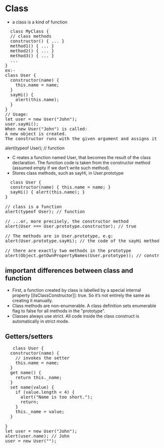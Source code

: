 # Class
+ a class is a kind of function <br/>
<pre>
  class MyClass {
  // class methods
  constructor() { ... }
  method1() { ... }
  method2() { ... }
  method3() { ... }
  ...
}
ex:-
class User {
  constructor(name) {
    this.name = name;
  }
  sayHi() {
    alert(this.name);
  }
}
// Usage:
let user = new User("John");
user.sayHi();
When new User("John") is called:
A new object is created.
The constructor runs with the given argument and assigns it to this.name
</pre>
alert(typeof User); // function 
+ C reates a function named User, that becomes the result of the class declaration. The function code is taken from the constructor method (assumed empty if we don’t write such method).<br/>
+ Stores class methods, such as sayHi, in User.prototype<br/>
<pre>
  class User {
  constructor(name) { this.name = name; }
  sayHi() { alert(this.name); }
}

// class is a function
alert(typeof User); // function

// ...or, more precisely, the constructor method
alert(User === User.prototype.constructor); // true

// The methods are in User.prototype, e.g:
alert(User.prototype.sayHi); // the code of the sayHi method

// there are exactly two methods in the prototype
alert(Object.getOwnPropertyNames(User.prototype)); // constructor, sayHi
</pre>
 ## important differences between class and function 
 + First, a function created by class is labelled by a special internal property [[IsClassConstructor]]: true. So it’s not entirely the same as creating it manually.<br/>
 + Class methods are non-enumerable. A class definition sets enumerable flag to false for all methods in the "prototype".
 + Classes always use strict. All code inside the class construct is automatically in strict mode.
 ## Getters/setters
 <pre>
   class User {
  constructor(name) {
    // invokes the setter
    this.name = name;
  }
  get name() {
    return this._name;
  }
  set name(value) {
    if (value.length < 4) {
      alert("Name is too short.");
      return;
    }
    this._name = value;
  }

}
let user = new User("John");
alert(user.name); // John
user = new User("");
 </pre>
